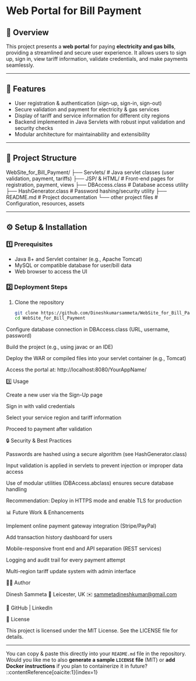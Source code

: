 # Web Portal for Bill Payment

## 📌 Overview  
This project presents a **web portal** for paying **electricity and gas bills**, providing a streamlined and secure user experience. It allows users to sign up, sign in, view tariff information, validate credentials, and make payments seamlessly.

---

## 🧱 Features  
- User registration & authentication (sign-up, sign-in, sign-out)  
- Secure validation and payment for electricity & gas services  
- Display of tariff and service information for different city regions  
- Backend implemented in Java Servlets with robust input validation and security checks  
- Modular architecture for maintainability and extensibility  

---

## 📂 Project Structure  
WebSite_for_Bill_Payment/
├── Servlets/ # Java servlet classes (user validation, payment, tariffs)
├── JSP/ & HTML/ # Front-end pages for registration, payment, views
├── DBAccess.class # Database access utility
├── HashGenerator.class # Password hashing/security utility
├── README.md # Project documentation
└── other project files # Configuration, resources, assets


---

## ⚙️ Setup & Installation  

### 1️⃣ Prerequisites  
- Java 8+ and Servlet container (e.g., Apache Tomcat)  
- MySQL or compatible database for user/bill data  
- Web browser to access the UI  

### 2️⃣ Deployment Steps  
1. Clone the repository  
   ```bash
   git clone https://github.com/Dineshkumarsammeta/WebSite_for_Bill_Payment.git
   cd WebSite_for_Bill_Payment
Configure database connection in DBAccess.class (URL, username, password)

Build the project (e.g., using javac or an IDE)

Deploy the WAR or compiled files into your servlet container (e.g., Tomcat)

Access the portal at: http://localhost:8080/YourAppName/

3️⃣ Usage

Create a new user via the Sign-Up page

Sign in with valid credentials

Select your service region and tariff information

Proceed to payment after validation

🔒 Security & Best Practices

Passwords are hashed using a secure algorithm (see HashGenerator.class)

Input validation is applied in servlets to prevent injection or improper data access

Use of modular utilities (DBAccess.abclass) ensures secure database handling

Recommendation: Deploy in HTTPS mode and enable TLS for production

📊 Future Work & Enhancements

Implement online payment gateway integration (Stripe/PayPal)

Add transaction history dashboard for users

Mobile-responsive front end and API separation (REST services)

Logging and audit trail for every payment attempt

Multi-region tariff update system with admin interface

🧑‍💻 Author

Dinesh Sammeta
📍 Leicester, UK
✉️ sammetadineshkumar@gmail.com

🔗 GitHub
 | LinkedIn

🏁 License

This project is licensed under the MIT License. See the LICENSE
 file for details.


---

You can copy & paste this directly into your `README.md` file in the repository.  
Would you like me to also **generate a sample `LICENSE` file** (MIT) or **add Docker instructions** if you plan to containerize it in future?
::contentReference[oaicite:1]{index=1}
